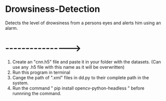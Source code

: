 # Drowsiness-Detection

Detects the level of drowsiness from a persons eyes and alerts him using an alarm.

# ---------------->

1. Create an "cnn.h5" file and paste it in your folder with the datasets. (Can use any .h5 file with this name as it will be overwritten)
2. Run this program in terminal
3. Cange the path of ".xml" files in dd.py to their complete path in the system.
4. Run the command " pip install opencv-python-headless " before runnning the command.
